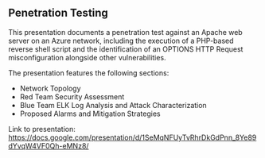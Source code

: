 ## Penetration Testing

This presentation documents a penetration test against an Apache web server on an Azure network, including the execution of a PHP-based reverse shell script and the identification of an OPTIONS HTTP Request misconfiguration alongside other vulnerabilities.

The presentation features the following sections:
- Network Topology
- Red Team Security Assessment
- Blue Team ELK Log Analysis and Attack Characterization
- Proposed Alarms and Mitigation Strategies

Link to presentation: https://docs.google.com/presentation/d/1SeMqNFUyTvRhrDkGdPnn_8Ye89dYvqW4VF0Qh-eMNz8/
